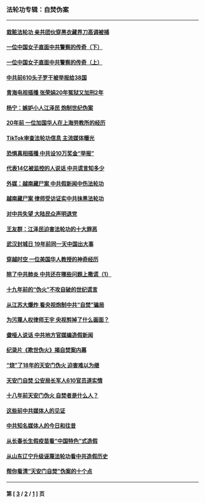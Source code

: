 ### 法轮功专辑：自焚伪案
---
#### [栽赃法轮功 亲共团伙穿黑衣藏界刀高调被捕](../../pages/nf5562/n13073780.md?08090430) 
#### [一位中国女子直面中共警察的传奇（下）](../../pages/nf5562/n12989706.md?08090430) 
#### [一位中国女子直面中共警察的传奇（上）](../../pages/nf5562/n12985072.md?08090430) 
#### [中共前610头子罗干被举报给38国](../../pages/nf5562/n12975419.md?08090430) 
#### [青海电视插播 张荣娟20年冤狱又加刑2年](../../pages/nf5562/n12738166.md?08090430) 
#### [杨宁：嫉妒小人江泽民 炮制世纪伪案](../../pages/nf5562/n12724108.md?08090430) 
#### [20年前 一位加国华人在上海劳教所的经历](../../pages/nf5562/n12707932.md?08090430) 
#### [TikTok审查法轮功信息 主流媒体曝光](../../pages/nf5562/n12362336.md?08090430) 
#### [恐惧真相插播 中共设10万奖金“举报”](../../pages/nf5562/n12306396.md?08090430) 
#### [代表14亿被监控的人说话 中共谎言知多少](../../pages/nf5562/n12297484.md?08090430) 
#### [外媒：越南藏尸案 中共假新闻中伤法轮功](../../pages/nf5562/n12264411.md?08090430) 
#### [越南藏尸案 律师受访证实中共抹黑法轮功](../../pages/nf5562/n12261878.md?08090430) 
#### [对中共失望 大陆民众声明退党](../../pages/nf5562/n12187315.md?08090430) 
#### [王友群：江泽民迫害法轮功的十大罪恶](../../pages/nf5562/n12169074.md?08090430) 
#### [武汉封城日 19年前同一天中国出大事](../../pages/nf5562/n12150901.md?08090430) 
#### [穿越时空  一位美国华人教授的神奇经历](../../pages/nf5562/n12097460.md?08090430) 
#### [除了中共肺炎 中共还在哪些问题上撒谎（1）](../../pages/nf5562/n11955770.md?08090430) 
#### [十九年前的“伪火”不攻自破的世纪谎言](../../pages/nf5562/n11813238.md?08090430) 
#### [从江苏大爆炸 看央视炮制中共“自焚”骗局](../../pages/nf5562/n11140275.md?08090430) 
#### [为污蔑人权律师王宇 央视剪掉了什么画面？](../../pages/nf5562/n11130142.md?08090430) 
#### [聋哑人说话 中共地方官媒编造假新闻](../../pages/nf5562/n11006067.md?08090430) 
#### [纪录片《欺世伪火》揭自焚案内幕](../../pages/nf5562/n11002664.md?08090430) 
#### [“烧”了18年的天安门伪火 迫害难以为继](../../pages/nf5562/n10996660.md?08090430) 
#### [天安门自焚 公安局长军人610官员道实情](../../pages/nf5562/n10997098.md?08090430) 
#### [十八年前天安门伪火 自焚者是什么人？](../../pages/nf5562/n10996556.md?08090430) 
#### [这些前中共媒体人的见证](../../pages/nf5562/n10845276.md?08090430) 
#### [中共知名媒体人的今日和往昔](../../pages/nf5562/n10843569.md?08090430) 
#### [从长春长生假疫苗看“中国特色”式造假](../../pages/nf5562/n10684053.md?08090430) 
#### [从山东辽宁升级诬蔑法轮功看中共造假历史](../../pages/nf5562/n10668272.md?08090430) 
#### [帮你看清“天安门自焚”伪案的十个点](../../pages/nf5562/n10554707.md?08090430) 

---
#### 第 [ [3](./3.md?08090430) / [2](./2.md?08090430) / [1](./1.md?08090430) ] 页
